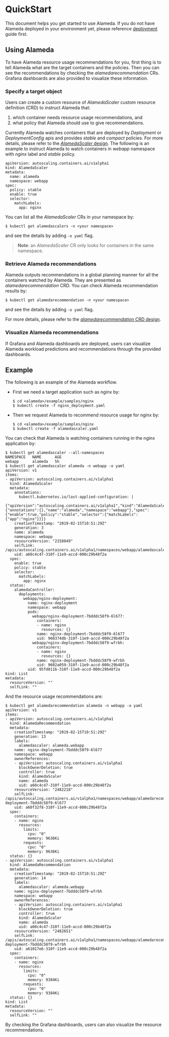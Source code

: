 # QuickStart

This document helps you get started to use Alameda. If you do not have Alameda deployed in your environment yet, please reference [deployment](./deploy.md) guide first.

## Using Alameda

To have Alameda resource usage recommendations for you, first thing is to tell Alameda what are the target containers and the policies. Then you can see the recommendations by checking the *alamedarecommendation* CRs. Grafana dashboards are also provided to visualize these information.

### Specify a target object

Users can create a custom resource of *AlamedaScaler* custom resource definition (CRD) to instruct Alameda that:
1. which container needs resource usage recommendations, and
2. what policy that Alameda should use to give recommendations.

Currently Alameda watches containers that are deployed by *Deployment* or *DeploymentConfig* apis and provides *stable* and *compact* policies. For more details, please refer to the [*AlamedaScaler* design](../design/crd_alamedascaler.md). The following is an example to instruct Alameda to watch containers in *webapp* namespace with *nginx* label and *stable* policy.

```
apiVersion: autoscaling.containers.ai/v1alpha1
kind: AlamedaScaler
metadata:
  name: alameda
  namespace: webapp
spec:
  policy: stable
  enable: true
  selector:
    matchLabels:
      app: nginx
```

You can list all the *AlamedaScaler* CRs in your namespace by:
```
$ kubectl get alamedascalers -n <your namespace>
```
and see the details by adding `-o yaml` flag.

> **Note**: an *AlamedaScaler* CR only looks for containers in the same namespace.

### Retrieve Alameda recommendations

Alameda outputs recommendations in a global planning manner for all the containers watched by Alameda.
They are presented as *alamedarecommendation* CRD.
You can check Alameda recommendation results by:
```
$ kubectl get alamedarecommendation -n <your namespace>
```
and see the details by adding `-o yaml` flag.

For more details, please refer to the [*alamedarecommendation* CRD design](./design/crd_alamedarecommendation.md).

### Visualize Alameda recommendations

If Grafana and Alameda dashboards are deployed, users can visualize Alameda workload predictions and recommendations through the provided dashboards.

## Example

The following is an example of the Alameda workflow.

- First we need a target application such as nginx by:
    ```
    $ cd <alameda>/example/samples/nginx
    $ kubectl create -f nginx_deployment.yaml
    ```
- Then we request Alameda to recommend resource usage for nginx by:
    ```
    $ cd <alameda>/example/samples/nginx
    $ kubectl create -f alamedascaler.yaml
    ```

You can check that Alameda is watching containers running in the nginx application by:
```
$ kubectl get alamedascaler --all-namespaces
NAMESPACE   NAME      AGE
webapp      alameda   5h
$ kubectl get alamedascaler alameda -n webapp -o yaml
apiVersion: v1
items:
- apiVersion: autoscaling.containers.ai/v1alpha1
  kind: AlamedaScaler
  metadata:
    annotations:
      kubectl.kubernetes.io/last-applied-configuration: |
        {"apiVersion":"autoscaling.containers.ai/v1alpha1","kind":"AlamedaScaler","metadata":{"annotations":{},"name":"alameda","namespace":"webapp"},"spec":{"enable":true,"policy":"stable","selector":{"matchLabels":{"app":"nginx"}}}}
    creationTimestamp: "2019-02-15T10:51:29Z"
    generation: 3
    name: alameda
    namespace: webapp
    resourceVersion: "2158849"
    selfLink: /apis/autoscaling.containers.ai/v1alpha1/namespaces/webapp/alamedascalers/alameda
    uid: a60c4c47-310f-11e9-accd-000c29b48f2a
  spec:
    enable: true
    policy: stable
    selector:
      matchLabels:
        app: nginx
  status:
    alamedaController:
      deployments:
        webapp/nginx-deployment:
          name: nginx-deployment
          namespace: webapp
          pods:
            webapp/nginx-deployment-7bdddc58f9-6l677:
              containers:
              - name: nginx
                resources: {}
              name: nginx-deployment-7bdddc58f9-6l677
              uid: 960374db-310f-11e9-accd-000c29b48f2a
            webapp/nginx-deployment-7bdddc58f9-wfrbh:
              containers:
              - name: nginx
                resources: {}
              name: nginx-deployment-7bdddc58f9-wfrbh
              uid: 9602a059-310f-11e9-accd-000c29b48f2a
          uid: 95fd011b-310f-11e9-accd-000c29b48f2a
kind: List
metadata:
  resourceVersion: ""
  selfLink: ""
```
And the resource usage recommendations are:
```
$ kubectl get alamedarecommendation alameda -n webapp -o yaml
apiVersion: v1
items:
- apiVersion: autoscaling.containers.ai/v1alpha1
  kind: AlamedaRecommendation
  metadata:
    creationTimestamp: "2019-02-15T10:51:29Z"
    generation: 13
    labels:
      alamedascaler: alameda.webapp
    name: nginx-deployment-7bdddc58f9-6l677
    namespace: webapp
    ownerReferences:
    - apiVersion: autoscaling.containers.ai/v1alpha1
      blockOwnerDeletion: true
      controller: true
      kind: AlamedaScaler
      name: alameda
      uid: a60c4c47-310f-11e9-accd-000c29b48f2a
    resourceVersion: "2482218"
    selfLink: /apis/autoscaling.containers.ai/v1alpha1/namespaces/webapp/alamedarecommendations/nginx-deployment-7bdddc58f9-6l677
    uid: a60f32f8-310f-11e9-accd-000c29b48f2a
  spec:
    containers:
    - name: nginx
      resources:
        limits:
          cpu: "0"
          memory: 9636Ki
        requests:
          cpu: "0"
          memory: 9636Ki
  status: {}
- apiVersion: autoscaling.containers.ai/v1alpha1
  kind: AlamedaRecommendation
  metadata:
    creationTimestamp: "2019-02-15T10:51:29Z"
    generation: 14
    labels:
      alamedascaler: alameda.webapp
    name: nginx-deployment-7bdddc58f9-wfrbh
    namespace: webapp
    ownerReferences:
    - apiVersion: autoscaling.containers.ai/v1alpha1
      blockOwnerDeletion: true
      controller: true
      kind: AlamedaScaler
      name: alameda
      uid: a60c4c47-310f-11e9-accd-000c29b48f2a
    resourceVersion: "2482651"
    selfLink: /apis/autoscaling.containers.ai/v1alpha1/namespaces/webapp/alamedarecommendations/nginx-deployment-7bdddc58f9-wfrbh
    uid: a61017e6-310f-11e9-accd-000c29b48f2a
  spec:
    containers:
    - name: nginx
      resources:
        limits:
          cpu: "0"
          memory: 9384Ki
        requests:
          cpu: "0"
          memory: 9384Ki
  status: {}
kind: List
metadata:
  resourceVersion: ""
  selfLink: ""
```
By checking the Grafana dashboards, users can also visualize the resource recommendations.

